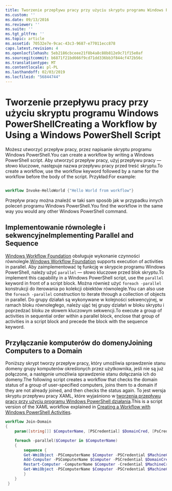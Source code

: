 ```yaml
---
title: Tworzenie przepływu pracy przy użyciu skryptu programu Windows PowerShell | Dokumentacja firmy Microsoft
ms.custom: ''
ms.date: 09/13/2016
ms.reviewer: ''
ms.suite: ''
ms.tgt_pltfrm: ''
ms.topic: article
ms.assetid: 70532e7e-9cac-43c3-9687-e77011ecc878
caps.latest.revision: 4
ms.openlocfilehash: 5eb2186cbceee21f8b4a8c88b812e9c71f15e0af
ms.sourcegitcommit: b6871f21bd666f9cd71dd336bb3f844cf472b56c
ms.translationtype: MT
ms.contentlocale: pl-PL
ms.lasthandoff: 02/03/2019
ms.locfileid: "56844744"
---
```

# <a name="creating-a-workflow-by-using-a-windows-powershell-script"></a><span data-ttu-id="34370-102">Tworzenie przepływu pracy przy użyciu skryptu programu Windows PowerShell</span><span class="sxs-lookup"><span data-stu-id="34370-102">Creating a Workflow by Using a Windows PowerShell Script</span></span>

<span data-ttu-id="34370-103">Możesz utworzyć przepływ pracy, przez napisanie skryptu programu Windows PowerShell.</span><span class="sxs-lookup"><span data-stu-id="34370-103">You can create a workflow by writing a Windows PowerShell script.</span></span> <span data-ttu-id="34370-104">Aby utworzyć przepływ pracy, użyj przepływu pracy — słowo kluczowe, następuje nazwa przepływu pracy przed treść skryptu.</span><span class="sxs-lookup"><span data-stu-id="34370-104">To create a workflow, use the workflow keyword followed by a name for the workflow before the body of the script.</span></span> <span data-ttu-id="34370-105">Przykład:</span><span class="sxs-lookup"><span data-stu-id="34370-105">For example:</span></span>

```powershell

workflow Invoke-HelloWorld {"Hello World from workflow"}
```

<span data-ttu-id="34370-106">Przepływ pracy można znaleźć w taki sam sposób jak w przypadku innych poleceń programu Windows PowerShell.</span><span class="sxs-lookup"><span data-stu-id="34370-106">You find the workflow in the same way you would any other Windows PowerShell command.</span></span>

## <a name="implementing-parallel-and-sequence"></a><span data-ttu-id="34370-107">Implementowanie równoległe i sekwencyjne</span><span class="sxs-lookup"><span data-stu-id="34370-107">Implementing Parallel and Sequence</span></span>

<span data-ttu-id="34370-108">[Windows Workflow Foundation](https://msdn.microsoft.com/en-us/library/ms735967.aspx) obsługuje wykonanie czynności równolegle.</span><span class="sxs-lookup"><span data-stu-id="34370-108">[Windows Workflow Foundation](https://msdn.microsoft.com/en-us/library/ms735967.aspx) supports execution of activities in parallel.</span></span> <span data-ttu-id="34370-109">Aby zaimplementować tę funkcję w skrypcie programu Windows PowerShell, należy użyć `parallel` — słowo kluczowe przed blok skryptu.</span><span class="sxs-lookup"><span data-stu-id="34370-109">To implement this capability in a Windows PowerShell script, use the `parallel` keyword in front of a script block.</span></span> <span data-ttu-id="34370-110">Można również użyć `foreach -parallel` konstrukcji do iterowania po kolekcji obiektów równolegle.</span><span class="sxs-lookup"><span data-stu-id="34370-110">You can also use the `foreach -parallel` construction to iterate through a collection of objects in parallel.</span></span> <span data-ttu-id="34370-111">Do grupy działań są wykonywane w kolejności sekwencyjnej, w ramach bloku równoległego, należy ująć tej grupy działań w bloku skryptu i poprzedzać bloku ze słowem kluczowym sekwencji.</span><span class="sxs-lookup"><span data-stu-id="34370-111">To execute a group of activities in sequential order within a parallel block, enclose that group of activities in a script block and precede the block with the sequence keyword.</span></span>

## <a name="joining-computers-to-a-domain"></a><span data-ttu-id="34370-112">Przyłączanie komputerów do domeny</span><span class="sxs-lookup"><span data-stu-id="34370-112">Joining Computers to a Domain</span></span>

<span data-ttu-id="34370-113">Poniższy skrypt tworzy przepływ pracy, który umożliwia sprawdzenie stanu domeny grupy komputerów określonych przez użytkownika, jeśli nie są już połączone, a następnie umożliwia sprawdzenie stanu dołączania ich do domeny.</span><span class="sxs-lookup"><span data-stu-id="34370-113">The following script creates a workflow that checks the domain status of a group of user-specified computers, joins them to a domain if they are not already joined, and then checks the status again.</span></span> <span data-ttu-id="34370-114">To jest wersja skryptu przepływu pracy XAML, które wyjaśniono w [tworzenia przepływu pracy przy użyciu programu Windows PowerShell działania](./creating-a-workflow-with-windows-powershell-activities.md).</span><span class="sxs-lookup"><span data-stu-id="34370-114">This is a script version of the XAML workflow explained in [Creating a Workflow with Windows PowerShell Activities](./creating-a-workflow-with-windows-powershell-activities.md).</span></span>

```powershell
workflow Join-Domain
{
    param([string[]] $ComputerName, [PSCredential] $DomainCred, [PsCredential] $MachineCred)

    foreach -parallel($Computer in $ComputerName)
    {
        sequence {
        Get-WmiObject -PSComputerName $Computer -PSCredential $MachineCred
        Add-Computer -PSComputerName $Computer -PSCredential $DomainCred
        Restart-Computer -ComputerName $Computer -Credential $MachineCred -For PowerShell -Force -Wait -PSComputerName ""
        Get-WmiObject -PSComputerName $Computer -PSCredential $MachineCred
        }
    }
 }

```
